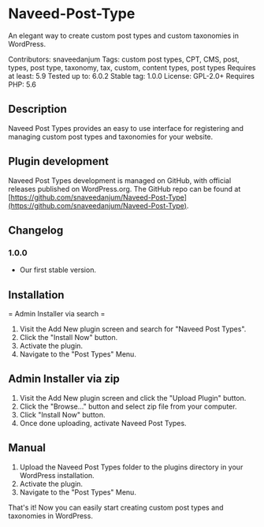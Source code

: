 # Naveed-Post-Type
An elegant way to create custom post types and custom taxonomies in WordPress.

Contributors: snaveedanjum
Tags: custom post types, CPT, CMS, post, types, post type, taxonomy, tax, custom, content types, post types
Requires at least: 5.9
Tested up to: 6.0.2
Stable tag: 1.0.0
License: GPL-2.0+
Requires PHP: 5.6

## Description

Naveed Post Types provides an easy to use interface for registering and managing custom post types and taxonomies for your website.

## Plugin development

Naveed Post Types development is managed on GitHub, with official releases published on WordPress.org. The GitHub repo can be found at [https://github.com/snaveedanjum/Naveed-Post-Type](https://github.com/snaveedanjum/Naveed-Post-Type).

## Changelog

###  1.0.0
* Our first stable version.



## Installation

= Admin Installer via search =
1. Visit the Add New plugin screen and search for "Naveed Post Types".
2. Click the "Install Now" button.
3. Activate the plugin.
4. Navigate to the "Post Types" Menu.

## Admin Installer via zip
1. Visit the Add New plugin screen and click the "Upload Plugin" button.
2. Click the "Browse..." button and select zip file from your computer.
3. Click "Install Now" button.
4. Once done uploading, activate Naveed Post Types.

## Manual
1. Upload the Naveed Post Types folder to the plugins directory in your WordPress installation.
2. Activate the plugin.
3. Navigate to the "Post Types" Menu.

That's it! Now you can easily start creating custom post types and taxonomies in WordPress.
